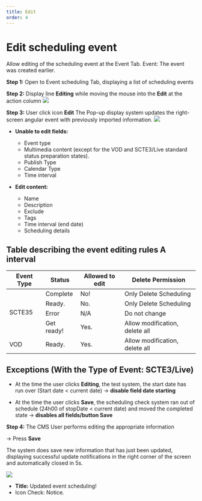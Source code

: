 ```yaml
---
title: Edit
order: 4
---
```


# Edit scheduling event
Allow editing of the scheduling event at the Event Tab. Event: The event was created earlier.

 **Step 1:** Open to Event scheduling Tab, displaying a list of scheduling events

 **Step 2:** Display line **Editing** while moving the mouse into the **Edit** at the action column ![](../../images/Action_edit_Schedule.png)

 **Step 3:** User click icon **Edit** The Pop-up display system updates the right-screen angular event with previously imported information. ![](../../images/Popup_edit_event_Schedule.png)

* **Unable to edit fields:**

    * Event type
    * Multimedia content (except for the VOD and SCTE3/Live standard status preparation states).
    * Publish Type
    * Calendar Type
    * Time interval
* **Edit content:**

   * Name
   * Description
   * Exclude
   * Tags
   * Time interval (end date)
   * Scheduling details



## Table describing the event editing rules A interval

<table>
<thead>
  <tr>
    <th>Event Type</th>
    <th>Status</th>
    <th>Allowed to edit</th>
    <th>Delete Permission</th>
  </tr>
</thead>
<tbody>
  <tr>
    <td rowspan="4">SCTE35</td>
    <td>Complete</td>
    <td>No!</td>
    <td>Only Delete Scheduling</td>
  </tr>
  <tr>
    <td>Ready.</td>
    <td>No.</td>
    <td>Only Delete Scheduling</td>
  </tr>
  <tr>
    <td>Error</td>
    <td>N/A</td>
    <td>Do not change</td>
  </tr>
  <tr>
    <td>Get ready!</td>
    <td>Yes.</td>
    <td>Allow modification, delete all</td>
  </tr>
  <tr>
    <td>VOD</td>
    <td>Ready.</td>
    <td>Yes.</td>
    <td>Allow modification, delete all</td>
  </tr>
</tbody>
</table>

## Exceptions (With the Type of Event: SCTE3/Live)

* At the time the user clicks **Editing**, the test system, the start date has run over (Start date < current date) → **disable field date starting**

* At the time the user clicks **Save**, the scheduling check system ran out of schedule (24h00 of stopDate < current date) and moved the completed state → **disables all fields/button Save**

 **Step 4:** The CMS User performs editing the appropriate information

→ Press **Save**

 The system does save new information that has just been updated, displaying successful update notifications in the right corner of the screen and automatically closed in 5s.

  ![](../../images/Notice_success_edit_schedule.png)

 * **Title:** Updated event scheduling!
 * Icon Check: Notice.

